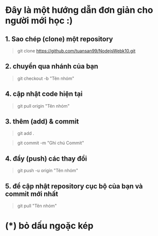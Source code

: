 
# **Đây là một hướng dẫn đơn giản cho người mới học :)**
## **1. Sao chép (clone) một repository**
>git clone https://github.com/tuansan99/NodejsWebk10.git

## **2. chuyển qua nhánh của bạn**
>git checkout -b "Tên nhóm"

## **4. cập nhật code hiện tại**
>git pull origin "Tên nhóm"

## **3. thêm (add) & commit**
>git add .

>git commit -m "Ghi chú Commit"

## **4. đẩy (push) các thay đổi**
>git push -u origin "Tên nhóm"

## **5. để cập nhật repository cục bộ của bạn và commit mới nhất**
> git pull "Tên nhóm"

# **(*) bỏ dấu ngoặc kép** 
